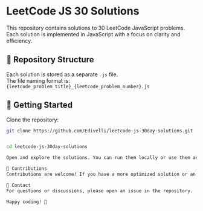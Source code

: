 # LeetCode JS 30 Solutions

This repository contains solutions to 30 LeetCode JavaScript problems. Each solution is implemented in JavaScript with a focus on clarity and efficiency.

## 📂 Repository Structure
Each solution is stored as a separate `.js` file.  
The file naming format is:  
`{leetcode_problem_title}_{leetcode_problem_number}.js`

## 🚀 Getting Started
Clone the repository:

```bash
git clone https://github.com/Edivelli/leetcode-js-30day-solutions.git


cd leetcode-js-30day-solutions

Open and explore the solutions. You can run them locally or use them as reference for your own coding challenges.

🤝 Contributions
Contributions are welcome! If you have a more optimized solution or an alternative approach, feel free to submit a pull request.

📌 Contact
For questions or discussions, please open an issue in the repository.

Happy coding! 🚀